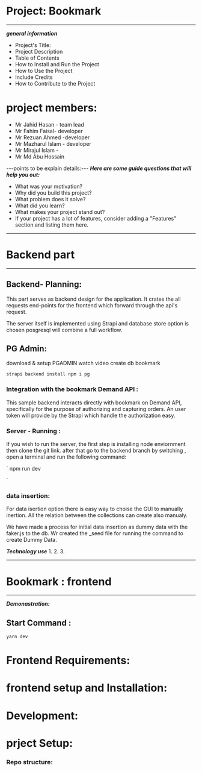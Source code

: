  # Project: Bookmark
---

***general information***
 - Project's Title:
 - Project Description
 - Table of Contents
 - How to Install and Run the Project
 - How to Use the Project
 -  Include Credits
 - How to Contribute to the Project



# project members:
- Mr Jahid Hasan - team lead
- Mr Fahim Faisal- developer
- Mr Rezuan Ahmed -developer
- Mr Mazharul Islam - developer
- Mr Mirajul Islam - 
- Mr Md Abu Hossain 


---points to be explain details:---
 ***Here are some guide questions that will help you out:***

- What was your motivation?
- Why did you build this project?
- What problem does it solve?
- What did you learn?
- What makes your project stand out?
- If your project has a lot of features, consider adding a "Features" section and listing them here.
 
 ------------------------------------------------------------------------------------


 
 # Backend part
---

## Backend- Planning: 
This part serves as backend design for the application. It crates the all requests end-points for the frontend which forward through the api's request.

The server itself is implemented using Strapi and database store option is chosen posgresql will combine a full workflow. 
## PG Admin: 
download & setup PGADMIN watch video
create db bookmark

`
strapi backend install npm i pg
`

### Integration with the bookmark Demand API  :
This sample backend interacts directly with bookmark on Demand API, specifically for the purpose of authorizing and capturing orders. An user token will provide by the Strapi which handle the authorization easy. 

###  Server - Running :
If you wish to run the server, the first step is installing node enviornment then clone the git link.
after that go to the backend branch by switching , open a terminal and run the following command:

`
npm run dev

`
### data insertion: 
For data isertion option there is easy way to choise the GUI to manually inertion. 
All the relation between the collections can create also manualy. 

We have made a process for initial data insertion as dummy data with the faker.js to the db. 
Wr created the _seed file for running the command to create Dummy Data.

***Technology use***
1. 
2. 
3.



--------------------------------------------------------------------------------------------



# Bookmark : frontend 
---
***Demonastration:***

## Start Command : 
` yarn dev `

# Frontend Requirements:

# frontend setup and  Installation:

# Development:


# prject Setup:

### Repo structure:



